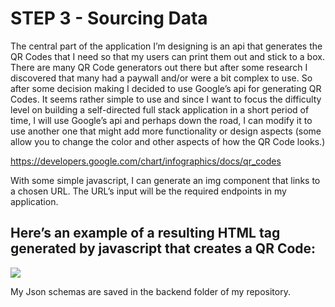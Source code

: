 # STEP 3 - Sourcing Data

The central part of the application I’m designing is an api that generates the QR Codes that I need so that my users can print them out and stick to a box. There are many QR Code generators out there but after some research I discovered that many had a paywall and/or were a bit complex to use. So after some decision making I decided to use Google’s api for generating QR Codes. It seems rather simple to use and since I want to focus the difficulty level on building a self-directed full stack application in a short period of time, I will use Google’s api and perhaps down the road, I can modify it to use another one that might add more functionality or design aspects (some allow you to change the color and other aspects of how the QR Code looks.) 

https://developers.google.com/chart/infographics/docs/qr_codes

With some simple javascript, I can generate an img component that links to a chosen URL. The URL’s input will be the required endpoints in my application.

## Here’s an example of a resulting HTML tag generated by javascript that creates a QR Code:

<img src="https://chart.googleapis.com/chart?cht=qr&amp;chs=100x100&amp;choe=UTF-8&amp;chl=www.google.com">

My Json schemas are saved in the backend folder of my repository. 
